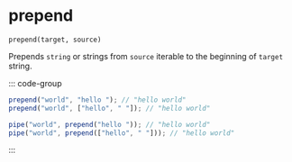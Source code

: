 # prepend

`prepend(target, source)`

Prepends `string` or strings from `source` iterable to the beginning of `target` string.

::: code-group

```ts [data-first]
prepend("world", "hello "); // "hello world"
prepend("world", ["hello", " "]); // "hello world"
```

```ts [data-last]
pipe("world", prepend("hello ")); // "hello world"
pipe("world", prepend(["hello", " "])); // "hello world"
```

:::
